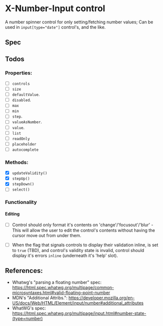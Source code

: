 # X-Number-Input control

A number spinner control for only setting/fetching number values; Can be used in
`input[type="date"]` control's, and the like.

## Spec

## Todos

### Properties:

- [ ] `controls`
- [ ] `size`
- [ ] `defaultValue`.
- [ ] `disabled`.
- [ ] `max`
- [ ] `min`
- [ ] `step`.
- [ ] `valueAsNumber`.
- [ ] `value`.
- [ ] `list`
- [ ] `readOnly`
- [ ] `placeholder`
- [ ] `autocomplete`

### Methods:

- [x] `updateValidity()`
- [x] `stepUp()`
- [x] `stepDown()`
- [ ] `select()`

### Functionality

#### Editing

- [ ] Control should only format it's contents on 'change'/'focusout'/'blur' -
      This will allow the user to edit the control's contents without having the
      cursor move out from under them.

- [ ] When the flag that signals controls to display their validation inline, is
      set to `true` (TBD), and control's validity state is invalid, control
      should display it's errors `inline` (underneath it's 'help' slot).

## References:

- Whatwg's "parsing a floating number" spec:
  https://html.spec.whatwg.org/multipage/common-microsyntaxes.html#valid-floating-point-number
- MDN's "Additional Attribs.":
  https://developer.mozilla.org/en-US/docs/Web/HTML/Element/input/number#additional_attributes
- WhatWG's spec:
  https://html.spec.whatwg.org/multipage/input.html#number-state-(type=number)
